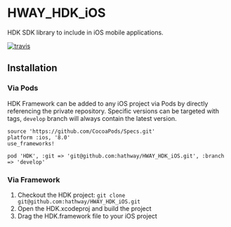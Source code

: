# HWAY_HDK_iOS
HDK SDK library to include in iOS mobile applications.

[![travis][travis_img]][travis]

[travis]: https://magnum.travis-ci.com/hathway/HWAY_HDK_iOS
[travis_img]: https://api.travis-ci.com/hathway/HWAY_HDK_iOS.svg?token=pU7bnLhdpXaHcypnAMqR

## Installation
### Via Pods
HDK Framework can be added to any iOS project via Pods by directly referencing the private repository. Specific versions can be targeted with tags, `develop` branch will always contain the latest version.

```
source 'https://github.com/CocoaPods/Specs.git'
platform :ios, '8.0'
use_frameworks!

pod 'HDK', :git => 'git@github.com:hathway/HWAY_HDK_iOS.git', :branch => 'develop'
```

### Via Framework
1. Checkout the HDK project: `git clone git@github.com:hathway/HWAY_HDK_iOS.git`
2. Open the HDK.xcodeproj and build the project
3. Drag the HDK.framework file to your iOS project


